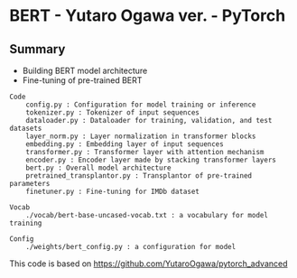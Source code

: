 # BERT - Yutaro Ogawa ver. - PyTorch
## Summary
* Building BERT model architecture
* Fine-tuning of pre-trained BERT
~~~
Code
    config.py : Configuration for model training or inference
    tokenizer.py : Tokenizer of input sequences
    dataloader.py : Dataloader for training, validation, and test datasets
    layer_norm.py : Layer normalization in transformer blocks
    embedding.py : Embedding layer of input sequences
    transformer.py : Transformer layer with attention mechanism
    encoder.py : Encoder layer made by stacking transformer layers
    bert.py : Overall model architecture
    pretrained_transplantor.py : Transplantor of pre-trained parameters
    finetuner.py : Fine-tuning for IMDb dataset

Vocab
    ./vocab/bert-base-uncased-vocab.txt : a vocabulary for model training

Config
    ./weights/bert_config.py : a configuration for model
~~~
This code is based on <https://github.com/YutaroOgawa/pytorch_advanced>
